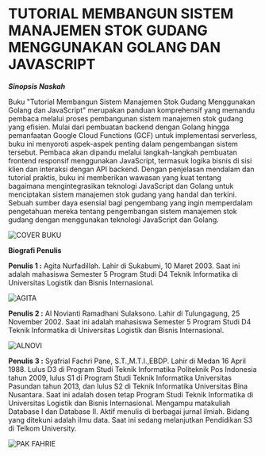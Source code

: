 # TUTORIAL MEMBANGUN SISTEM MANAJEMEN STOK GUDANG MENGGUNAKAN GOLANG DAN JAVASCRIPT

**_Sinopsis Naskah_**

Buku "Tutorial Membangun Sistem Manajemen Stok Gudang Menggunakan Golang dan JavaScript" merupakan panduan komprehensif yang memandu pembaca melalui proses pembangunan sistem manajemen stok gudang yang efisien. Mulai dari pembuatan backend dengan Golang hingga pemanfaatan Google Cloud Functions (GCF) untuk implementasi serverless, buku ini menyoroti aspek-aspek penting dalam pengembangan sistem tersebut. Pembaca akan dipandu melalui langkah-langkah pembuatan frontend responsif menggunakan JavaScript, termasuk logika bisnis di sisi klien dan interaksi dengan API backend. Dengan penjelasan mendalam dan tutorial praktis, buku ini memberikan wawasan yang kuat tentang bagaimana mengintegrasikan teknologi JavaScript dan Golang untuk menciptakan sistem manajemen stok gudang yang handal dan terkini. Sebuah sumber daya esensial bagi pengembang yang ingin memperdalam pengetahuan mereka tentang pengembangan sistem manajemen stok gudang dengan menggunakan teknologi JavaScript dan Golang.

![COVER BUKU](https://github.com/alnoviantirs/bukpedp3_stocksynergy/assets/125644091/f07995ab-ec6b-4f26-8cff-2329120668f5)

**Biografi Penulis**

**Penulis 1 :** Agita Nurfadillah. Lahir di Sukabumi, 10 Maret 2003. Saat ini adalah mahasiswa Semester 5 Program Studi D4 Teknik Informatika di Universitas Logistik dan Bisnis Internasional.

![AGITA](https://github.com/alnoviantirs/bukpedp3_stocksynergy/assets/125644091/44e912a7-3e78-4ab3-a391-c62a4b347a51)

**Penulis 2 :** Al Novianti Ramadhani Sulaksono. Lahir di Tulungagung, 25 November 2002. Saat ini adalah mahasiswa Semester 5 Program Studi D4 Teknik Informatika di Universitas Logistik dan Bisnis Internasional.

![ALNOVI](https://github.com/alnoviantirs/bukpedp3_stocksynergy/assets/125644091/49443178-e570-4da6-86fd-16430753720a)

**Penulis 3 :** Syafrial Fachri Pane, S.T.,M.T.I.,EBDP. Lahir di Medan 16 April 1988. Lulus D3 di Program Studi Teknik Informatika Politeknik Pos Indonesia tahun 2009, lulus S1 di Program Studi Teknik Informatika Universitas Pasundan tahun 2013, dan lulus S2 di Teknik Informatika Universitas Bina Nusantara. Saat ini adalah dosen tetap Program Studi Teknik Informatika di Universitas Logistik dan Bisnis Internasional. Mengampu matakuliah Database I dan Database II. Aktif menulis di berbagai jurnal ilmiah. Bidang yang ditekuni adalah ilmu data. Saat ini sedang melanjutkan Pendidikan S3 di Telkom University.

![PAK FAHRIE](https://github.com/alnoviantirs/bukpedp3_stocksynergy/assets/125644091/e64f90e1-fa4c-4a5e-b484-c369136d3c9f)
